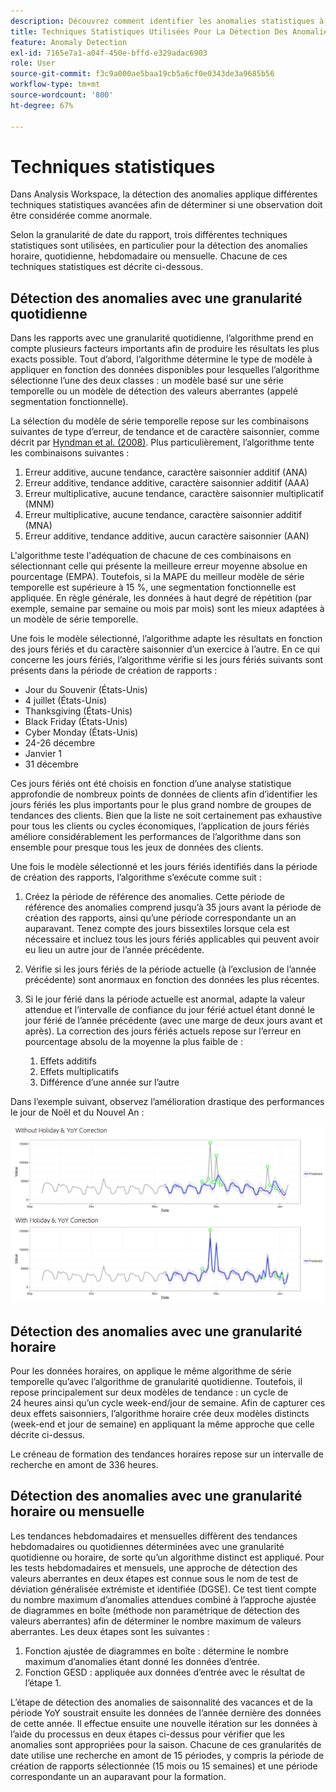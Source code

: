 ```yaml
---
description: Découvrez comment identifier les anomalies statistiques à l’aide de techniques de détection des anomalies.
title: Techniques Statistiques Utilisées Pour La Détection Des Anomalies
feature: Anomaly Detection
exl-id: 7165e7a1-a04f-450e-bffd-e329adac6903
role: User
source-git-commit: f3c9a000ae5baa19cb5a6cf0e0343de3a9685b56
workflow-type: tm+mt
source-wordcount: '800'
ht-degree: 67%

---
```


# Techniques statistiques

Dans Analysis Workspace, la détection des anomalies applique différentes techniques statistiques avancées afin de déterminer si une observation doit être considérée comme anormale.

Selon la granularité de date du rapport, trois différentes techniques statistiques sont utilisées, en particulier pour la détection des anomalies horaire, quotidienne, hebdomadaire ou mensuelle. Chacune de ces techniques statistiques est décrite ci-dessous.

## Détection des anomalies avec une granularité quotidienne

Dans les rapports avec une granularité quotidienne, l’algorithme prend en compte plusieurs facteurs importants afin de produire les résultats les plus exacts possible. Tout d’abord, l’algorithme détermine le type de modèle à appliquer en fonction des données disponibles pour lesquelles l’algorithme sélectionne l’une des deux classes : un modèle basé sur une série temporelle ou un modèle de détection des valeurs aberrantes (appelé segmentation fonctionnelle).

La sélection du modèle de série temporelle repose sur les combinaisons suivantes de type d’erreur, de tendance et de caractère saisonnier, comme décrit par [Hyndman et al. (2008)](https://idp.springer.com/authorize?response_type=cookie&client_id=springerlink&redirect_uri=https%3A%2F%2Flink.springer.com%2Fbook%2F10.1007%2F978-3-540-71918-2). Plus particulièrement, l’algorithme tente les combinaisons suivantes :

1. Erreur additive, aucune tendance, caractère saisonnier additif (ANA)
1. Erreur additive, tendance additive, caractère saisonnier additif (AAA)
1. Erreur multiplicative, aucune tendance, caractère saisonnier multiplicatif (MNM)
1. Erreur multiplicative, aucune tendance, caractère saisonnier additif (MNA)
1. Erreur additive, tendance additive, aucun caractère saisonnier (AAN)

L&#39;algorithme teste l&#39;adéquation de chacune de ces combinaisons en sélectionnant celle qui présente la meilleure erreur moyenne absolue en pourcentage (EMPA). Toutefois, si la MAPE du meilleur modèle de série temporelle est supérieure à 15 %, une segmentation fonctionnelle est appliquée. En règle générale, les données à haut degré de répétition (par exemple, semaine par semaine ou mois par mois) sont les mieux adaptées à un modèle de série temporelle.

Une fois le modèle sélectionné, l’algorithme adapte les résultats en fonction des jours fériés et du caractère saisonnier d’un exercice à l’autre. En ce qui concerne les jours fériés, l’algorithme vérifie si les jours fériés suivants sont présents dans la période de création de rapports :

* Jour du Souvenir (États-Unis)
* 4 juillet (États-Unis)
* Thanksgiving (États-Unis)
* Black Friday (États-Unis)
* Cyber Monday (États-Unis)
* 24-26 décembre
* Janvier 1
* 31 décembre

Ces jours fériés ont été choisis en fonction d’une analyse statistique approfondie de nombreux points de données de clients afin d’identifier les jours fériés les plus importants pour le plus grand nombre de groupes de tendances des clients. Bien que la liste ne soit certainement pas exhaustive pour tous les clients ou cycles économiques, l’application de jours fériés améliore considérablement les performances de l’algorithme dans son ensemble pour presque tous les jeux de données des clients.

Une fois le modèle sélectionné et les jours fériés identifiés dans la période de création des rapports, l’algorithme s’exécute comme suit :

1. Créez la période de référence des anomalies. Cette période de référence des anomalies comprend jusqu’à 35 jours avant la période de création des rapports, ainsi qu’une période correspondante un an auparavant. Tenez compte des jours bissextiles lorsque cela est nécessaire et incluez tous les jours fériés applicables qui peuvent avoir eu lieu un autre jour de l’année précédente.
1. Vérifie si les jours fériés de la période actuelle (à l’exclusion de l’année précédente) sont anormaux en fonction des données les plus récentes.
1. Si le jour férié dans la période actuelle est anormal, adapte la valeur attendue et l’intervalle de confiance du jour férié actuel étant donné le jour férié de l’année précédente (avec une marge de deux jours avant et après). La correction des jours fériés actuels repose sur l’erreur en pourcentage absolu de la moyenne la plus faible de :

   1. Effets additifs
   1. Effets multiplicatifs
   1. Différence d’une année sur l’autre

Dans l’exemple suivant, observez l’amélioration drastique des performances le jour de Noël et du Nouvel An :

![Graphiques en deux lignes présentant les changements de performances avec et sans les performances des vacances.](assets/anomaly_statistics.png)

## Détection des anomalies avec une granularité horaire

Pour les données horaires, on applique le même algorithme de série temporelle qu’avec l’algorithme de granularité quotidienne. Toutefois, il repose principalement sur deux modèles de tendance : un cycle de 24 heures ainsi qu’un cycle week-end/jour de semaine. Afin de capturer ces deux effets saisonniers, l’algorithme horaire crée deux modèles distincts (week-end et jour de semaine) en appliquant la même approche que celle décrite ci-dessus.

Le créneau de formation des tendances horaires repose sur un intervalle de recherche en amont de 336 heures.

## Détection des anomalies avec une granularité horaire ou mensuelle

Les tendances hebdomadaires et mensuelles diffèrent des tendances hebdomadaires ou quotidiennes déterminées avec une granularité quotidienne ou horaire, de sorte qu’un algorithme distinct est appliqué. Pour les tests hebdomadaires et mensuels, une approche de détection des valeurs aberrantes en deux étapes est connue sous le nom de test de déviation généralisée extrémiste et identifiée (DGSE). Ce test tient compte du nombre maximum d’anomalies attendues combiné à l’approche ajustée de diagrammes en boîte (méthode non paramétrique de détection des valeurs aberrantes) afin de déterminer le nombre maximum de valeurs aberrantes. Les deux étapes sont les suivantes :

1. Fonction ajustée de diagrammes en boîte : détermine le nombre maximum d’anomalies étant donné les données d’entrée.
1. Fonction GESD : appliquée aux données d’entrée avec le résultat de l’étape 1.

L’étape de détection des anomalies de saisonnalité des vacances et de la période YoY soustrait ensuite les données de l’année dernière des données de cette année. Il effectue ensuite une nouvelle itération sur les données à l’aide du processus en deux étapes ci-dessus pour vérifier que les anomalies sont appropriées pour la saison. Chacune de ces granularités de date utilise une recherche en amont de 15 périodes, y compris la période de création de rapports sélectionnée (15 mois ou 15 semaines) et une période correspondante un an auparavant pour la formation.
